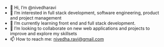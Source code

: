 - 👋 Hi, I’m @nivedharavi
- 👀 I’m interested in full stack development, software engineering, product and project management
- 🌱 I’m currently learning front end and full stack development.
- 💞️ I’m looking to collaborate on new web applications and projects to improve and explore my skillsets
- 📫 How to reach me: nivedha.ravi@gmail.com

<!---
nivedharavi/nivedharavi is a ✨ special ✨ repository because its `README.md` (this file) appears on your GitHub profile.
You can click the Preview link to take a look at your changes.
--->
